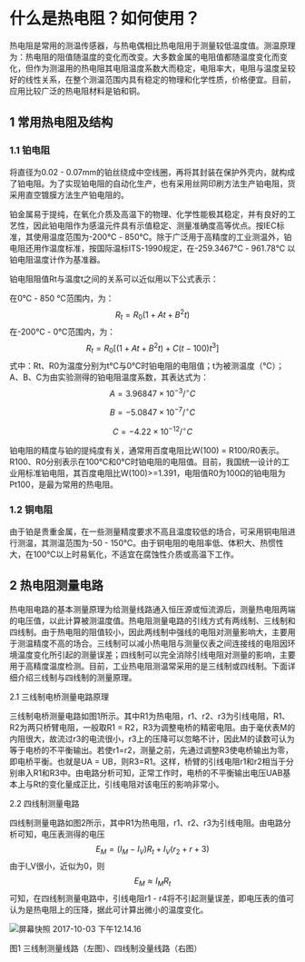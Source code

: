 # 什么是热电阻？如何使用？

热电阻是常用的测温传感器，与热电偶相比热电阻用于测量较低温度值。测温原理为：热电阻的阻值随温度的变化而改变。大多数金属的电阻值都随温度变化而变化，但作为测温用的热电阻其电阻温度系数大而稳定，电阻率大，电阻与温度呈较好的线性关系，在整个测温范围内具有稳定的物理和化学性质，价格便宜。目前，应用比较广泛的热电阻材料是铂和铜。

## 1 常用热电阻及结构

### 1.1 铂电阻

将直径为0.02 - 0.07mm的铂丝绕成中空线圈，再将其封装在保护外壳内，就构成了铂电阻。为了实现铂电阻的自动化生产，也有采用丝网印刷方法生产铂电阻，货采用直空镀膜方法生产铂电阻的。

铂金属易于提纯，在氧化介质及高温下的物理、化学性能极其稳定，并有良好的工艺性，因此铂电阻作为感温元件具有示值稳定、测量准确度高等优点。按IEC标准，其使用温度范围为-200℃ - 850℃。除于广泛用于高精度的工业测温外，铂电阻还用作温度标准，按国际温标ITS-1990规定，在-259.3467℃ - 961.78℃ 以铂电阻温度计作为基准器。

铂电阻阻值Rt与温度t之间的关系可以近似用以下公式表示：

在0℃ - 850 ℃范围内，为：
$$
R_t = R_0(1+At+B^2t)
$$
在-200℃ - 0℃范围内，为：
$$
R_t =R_0[(1+At+B^2t)+C(t-100)t^3]
$$
式中：Rt、R0为温度分别为t℃与0℃时铂电阻的电阻值；t为被测温度（℃）；A、B、C为由实验测得的铂电阻温度系数，其表达式为：
$$
A = 3.96847 \times 10^{-3}/^{\circ}C
$$

$$
B = -5.0847 \times 10^{-7} /^{\circ}C
$$

$$
C = -4.22 \times 10^{-12}/^{\circ}C
$$

铂电阻的精度与铂的提纯度有关，通常用百度电阻比W(100) = R100/R0表示。R100、R0分别表示在100℃和0℃时铂电阻的电阻值。目前，我国统一设计的工业用标准铂电阻，其百度电阻比W(100)>=1.391，电阻值R0为100Ω的铂电阻为Pt100，是最为常用的热电阻。

### 1.2 铜电阻

由于铂是贵重金属，在一些测量精度要求不高且温度较低的场合，可采用铜电阻进行测温，其测温范围为-50 - 150℃。由于铜电阻的电阻率低、体积大、热惯性大，在100℃以上时易氧化，不适宜在腐蚀性介质或高温下工作。

## 2 热电阻测量电路

热电阻电路的基本测量原理为给测量线路通入恒压源或恒流源后，测量热电阻两端的电压值，以此计算被测温度值。热电阻测量电路的引线方式有两线制、三线制和四线制。由于热电阻的阻值较小，因此两线制中强线的电阻对测量影响大，主要用于测温精度不高的场合。三线制可以减小热电阻与测量仪表之间连接线的电阻因环境温度变化所引起的测量误差；四线制可以完全消除引线电阻对测量的影响，主要用于高精度温度检测。目前，工业热电阻测温常采用的是三线制或四线制。下面详细介绍三线制与四线制的测量原理。

2.1 三线制电桥测量电路原理

三线制电桥测量电路如图1所示。其中R1为热电阻，r1、r2、r3为引线电阻，R1、R2为两只桥臂电阻，一般取R1 = R2，R3为调整电桥的精密电阻。由于毫伏表M的内阻很大，故流过r3的电流很小，r3上的压降可以忽略不计，因此M的读数可认为等于电桥的不平衡输出。若使r1=r2，测量之前，先通过调整R3使电桥输出为零，即电桥平衡。也就是UA = UB，则R3=R1。这样，桥臂的引线电阻r1和r2相当于分别串入R1和R3中。由电路分析可知，正常工作时，电桥的不平衡输出电压UAB基本上与Rt的变化量成正比，引线电阻对该电压的影响非常小。

2.2 四线制测量电路

四线制测量电路如图2所示，其中R1为热电阻，r1、r2、r3为引线电阻。由电路分析可知，电压表测得的电压
$$
E_M=(I_M - I_V)R_t+I_V(r_2+r+3)
$$
由于I_V很小，近似为0，则
$$
E_M \approx	I_M R_t
$$
可知，在四线制测量电路中，引线电阻r1 - r4将不引起测量误差，即电压表的值可认为是热电阻上的压降，据此可计算出微小的温度变化。

![屏幕快照 2017-10-03 下午12.14.16](http://ttss.oss-cn-beijing.aliyuncs.com/2017-10-03-041442.jpg)

图1 三线制测量线路（左图）、四线制没量线路（右图）



